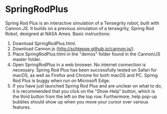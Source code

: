 # SpringRodPlus
Spring Rod Plus is an interactive simulation of a Tensegrity robot, built with Cannon.JS. It builds on a previous simulation
of a tensegrity, Spring Rod Robot, designed at NASA Ames. Basic instructions:
1) Download SpringRodPlus.html.
2) Download Cannon.js (http://schteppe.github.io/cannon.js/).
3) Place SpringRodPlus.html in the "demos" folder found in the Cannon/JS master folder.
4) Open SpringRodPlus in a web broswer. No internet connection is necessary. Spring Rod Plus has been successfully
tested on Safari for macOS, as well as Firefox and Chrome for both macOS and PC. Spring Rod Plus is buggy when run
on Microsoft Edge. 
5) If you have just launched Spring Rod Plus and are unclear on what to do, it is recommended that you click on the 
"Show Help" button, which is the third button from the left on the top row. Furthermore, help pop-up bubbles should show up 
when you move your cursor over various features. 
